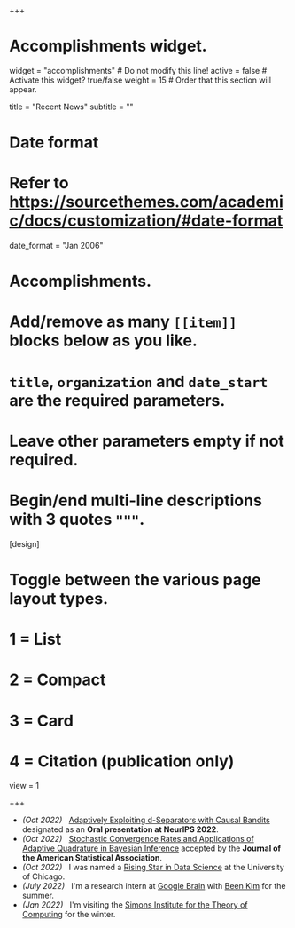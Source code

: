 +++
# Accomplishments widget.
widget = "accomplishments"  # Do not modify this line!
active = false  # Activate this widget? true/false
weight = 15  # Order that this section will appear.

title = "Recent News"
subtitle = ""

# Date format
#   Refer to https://sourcethemes.com/academic/docs/customization/#date-format
date_format = "Jan 2006"

# Accomplishments.
#   Add/remove as many `[[item]]` blocks below as you like.
#   `title`, `organization` and `date_start` are the required parameters.
#   Leave other parameters empty if not required.
#   Begin/end multi-line descriptions with 3 quotes `"""`.

[design]
  # Toggle between the various page layout types.
  #   1 = List
  #   2 = Compact
  #   3 = Card
  #   4 = Citation (publication only)
  view = 1

+++

- *(Oct 2022)* &nbsp; [Adaptively Exploiting d-Separators with Causal Bandits](https://arxiv.org/abs/2202.05100) designated as an **Oral presentation at NeurIPS 2022**. 
- *(Oct 2022)* &nbsp; [Stochastic Convergence Rates and Applications of Adaptive Quadrature in Bayesian Inference](https://arxiv.org/abs/2102.06801) accepted by the **Journal of the American Statistical Association**. 
- *(Oct 2022)* &nbsp; I was named a [Rising Star in Data Science](https://datascience.uchicago.edu/rising-stars/#rising-stars-profiles-2) at the University of Chicago. 
- *(July 2022)* &nbsp; I'm a research intern at [Google Brain](https://research.google/teams/brain/) with [Been Kim](https://beenkim.github.io) for the summer. 
- *(Jan 2022)* &nbsp; I'm visiting the [Simons Institute for the Theory of Computing](https://simons.berkeley.edu/programs/games2022) for the winter. 
<!-- - *(Jan 2020)* &nbsp; I'm visiting the [Institute for Advanced Study](https://www.ias.edu/math/sp/Optimization_Statistics_and_Theoretical_Machine_Learning) for the winter.  -->
